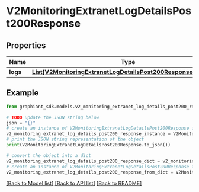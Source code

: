 # V2MonitoringExtranetLogDetailsPost200Response


## Properties

Name | Type | Description | Notes
------------ | ------------- | ------------- | -------------
**logs** | [**List[V2MonitoringExtranetLogDetailsPost200ResponseLogsInner]**](V2MonitoringExtranetLogDetailsPost200ResponseLogsInner.md) |  | [optional] 

## Example

```python
from graphiant_sdk.models.v2_monitoring_extranet_log_details_post200_response import V2MonitoringExtranetLogDetailsPost200Response

# TODO update the JSON string below
json = "{}"
# create an instance of V2MonitoringExtranetLogDetailsPost200Response from a JSON string
v2_monitoring_extranet_log_details_post200_response_instance = V2MonitoringExtranetLogDetailsPost200Response.from_json(json)
# print the JSON string representation of the object
print(V2MonitoringExtranetLogDetailsPost200Response.to_json())

# convert the object into a dict
v2_monitoring_extranet_log_details_post200_response_dict = v2_monitoring_extranet_log_details_post200_response_instance.to_dict()
# create an instance of V2MonitoringExtranetLogDetailsPost200Response from a dict
v2_monitoring_extranet_log_details_post200_response_from_dict = V2MonitoringExtranetLogDetailsPost200Response.from_dict(v2_monitoring_extranet_log_details_post200_response_dict)
```
[[Back to Model list]](../README.md#documentation-for-models) [[Back to API list]](../README.md#documentation-for-api-endpoints) [[Back to README]](../README.md)


